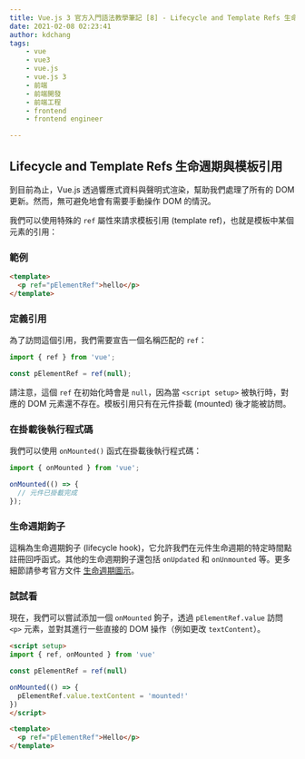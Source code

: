 ```yaml
---
title: Vue.js 3 官方入門語法教學筆記 [8] - Lifecycle and Template Refs 生命週期與模板引用 | 學習筆記
date: 2021-02-08 02:23:41
author: kdchang
tags: 
    - vue
    - vue3
    - vue.js
    - vue.js 3
    - 前端
    - 前端開發
    - 前端工程
    - frontend
    - frontend engineer

---
```


## Lifecycle and Template Refs 生命週期與模板引用

到目前為止，Vue.js 透過響應式資料與聲明式渲染，幫助我們處理了所有的 DOM 更新。然而，無可避免地會有需要手動操作 DOM 的情況。

我們可以使用特殊的 `ref` 屬性來請求模板引用 (template ref)，也就是模板中某個元素的引用：

### 範例
```html
<template>
  <p ref="pElementRef">hello</p>
</template>
```

### 定義引用
為了訪問這個引用，我們需要宣告一個名稱匹配的 `ref`：
```javascript
import { ref } from 'vue';

const pElementRef = ref(null);
```
請注意，這個 `ref` 在初始化時會是 `null`，因為當 `<script setup>` 被執行時，對應的 DOM 元素還不存在。模板引用只有在元件掛載 (mounted) 後才能被訪問。

### 在掛載後執行程式碼
我們可以使用 `onMounted()` 函式在掛載後執行程式碼：
```javascript
import { onMounted } from 'vue';

onMounted(() => {
  // 元件已掛載完成
});
```

### 生命週期鉤子
這稱為生命週期鉤子 (lifecycle hook)，它允許我們在元件生命週期的特定時間點註冊回呼函式。其他的生命週期鉤子還包括 `onUpdated` 和 `onUnmounted` 等。更多細節請參考官方文件 [生命週期圖示](https://vuejs.org/guide/essentials/lifecycle.html)。

### 試試看
現在，我們可以嘗試添加一個 `onMounted` 鉤子，透過 `pElementRef.value` 訪問 `<p>` 元素，並對其進行一些直接的 DOM 操作（例如更改 `textContent`）。

```html
<script setup>
import { ref, onMounted } from 'vue'

const pElementRef = ref(null)

onMounted(() => {
  pElementRef.value.textContent = 'mounted!'
})
</script>

<template>
  <p ref="pElementRef">Hello</p>
</template>
```